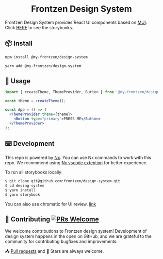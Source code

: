 <h1 align="center" >Frontzen Design System</h1>

Frontzen Design System provides React UI components based on [MUI](https://mui.com). Click [HERE](https://main--62d39f56a426a9878a3e1f3d.chromatic.com) to see the storybooks.

## 📦 Install

```bash
npm install @my-frontzen/design-system
```

```bash
yarn add @my-frontzen/design-system
```

## 🔨 Usage

```jsx
import { createTheme, ThemeProvider, Button } from '@my-frontzen/design-system';

const theme = createTheme();

const App = () => (
  <ThemeProvider theme={theme}>
    <Button type="primary">PRESS ME</Button>
  </ThemeProvider>
);
```

## ⌨️ Development

This repo is powered by [Nx](https://nx.dev). You can use Nx commands to work with this repo. We recommend using [Nx vscode extention](https://nx.dev/using-nx/console#nx-console-for-vscode) for better experience.

To run all storybooks locally:

```bash
$ git clone git@github.com:frontzen/design-system.git
$ cd desing-system
$ yarn install
$ yarn storybook
```

You can also use chromatic for UI review. [link](https://www.chromatic.com/builds?appId=62d39f56a426a9878a3e1f3d)

## 🤝 Contributing [![PRs Welcome](https://img.shields.io/badge/PRs-welcome-brightgreen.svg?style=flat-square)](http://makeapullrequest.com)

We welcome contributions to Frontzen design system! Development of design system happens in the open on GitHub, and we are grateful to the community for contributing bugfixes and improvements.

📥 [Pull requests](https://github.com/frontzen/design-system/pulls) and 🌟 Stars are always welcome.
